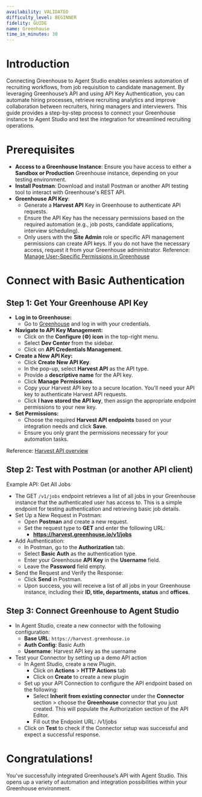 ```yaml
---
availability: VALIDATED
difficulty_level: BEGINNER
fidelity: GUIDE
name: Greenhouse
time_in_minutes: 30
---
```


# **Introduction**

Connecting Greenhouse to Agent Studio enables seamless automation of recruiting workflows, from job requisition to candidate management. By leveraging Greenhouse’s API and using API Key Authentication, you can automate hiring processes, retrieve recruiting analytics and improve collaboration between recruiters, hiring managers and interviewers. This guide provides a step-by-step process to connect your Greenhouse instance to Agent Studio and test the integration for streamlined recruiting operations.

# **Prerequisites**

- **Access to a Greenhouse Instance**: Ensure you have access to either a **Sandbox or Production** Greenhouse instance, depending on your testing environment.
- **Install Postman**: Download and install Postman or another API testing tool to interact with Greenhouse's REST API.
- **Greenhouse API Key**:
    - Generate a **Harvest API** Key in Greenhouse to authenticate API requests.
    - Ensure the API Key has the necessary permissions based on the required automation (e.g., job posts, candidate applications, interview scheduling).
    - Only users with the **Site Admin** role or specific API management permissions can create API keys. If you do not have the necessary access, request it from your Greenhouse administrator. Reference: [Manage User-Specific Permissions in Greenhouse](https://support.greenhouse.io/hc/en-us/articles/360020849292-Manage-user-specific-permissions)

# **Connect with Basic Authentication**

## **Step 1: Get Your Greenhouse API Key**

- **Log in to Greenhouse:**
    - Go to [Greenhouse](https://www.greenhouse.io/) and log in with your credentials.
- **Navigate to API Key Management:**
    - Click on the **Configure (⚙️) icon** in the top-right menu.
    - Select **Dev Center** from the sidebar.
    - Click on **API Credentials Management**.
- **Create a New API Key:**
    - Click **Create New API Key**.
    - In the pop-up, select **Harvest API** as the API type.
    - Provide a **descriptive name** for the API key.
    - Click **Manage** **Permissions**.
    - Copy your Harvest API key to a secure location. You'll need your API key to authenticate Harvest API requests.
    - Click **I have stored the API key**, then assign the appropriate endpoint permissions to your new key.
- **Set Permissions:**
    - Choose the required **Harvest API endpoints** based on your integration needs and click **Save**.
    - Ensure you only grant the permissions necessary for your automation tasks.

Reference: [Harvest API overview](https://support.greenhouse.io/hc/en-us/articles/360029266032-Harvest-API-overview)

## **Step 2: Test with Postman (or another API client)**

Example API: Get All Jobs

- The GET `/v1/jobs` endpoint retrieves a list of all jobs in your Greenhouse instance that the authenticated user has access to. This is a simple endpoint for testing authentication and retrieving basic job details.
- Set Up a New Request in Postman:
    - Open **Postman** and create a new request.
    - Set the request type to **GET** and enter the following URL:
        - **https://harvest.greenhouse.io/v1/jobs**
- Add Authentication:
    - In Postman, go to the **Authorization** tab.
    - Select **Basic Auth** as the authentication type.
    - Enter your Greenhouse **API Key** in the **Username** field.
    - Leave the **Password** field empty.
- Send the Request and Verify the Response:
    - Click **Send** in Postman.
    - Upon success, you will receive a list of all jobs in your Greenhouse instance, including their **ID, title, departments, status** and **offices**.

## **Step 3: Connect Greenhouse to Agent Studio**

- In Agent Studio, create a new connector with the following configuration:
    - **Base URL**: `https://harvest.greenhouse.io`
    - **Auth Config**: Basic Auth
    - **Username**: Harvest API key as the username
- Test your Connector by setting up a demo API action
    - In Agent Studio, create a new Plugin.
        - Click on **Actions** > **HTTP Actions** tab
        - Click on **Create** to create a new plugin
    - Set up your API Connection to configure the API endpoint based on the following:
        - Select **Inherit from existing connector** under the **Connector** section > choose the **Greenhouse** connector that you just created. This will populate the Authorization section of the API Editor.
        - Fill out the Endpoint URL: /v1/jobs
    - Click on **Test** to check if the Connector setup was successful and expect a successful response.

# Congratulations!

You've successfully integrated Greenhouse’s API with Agent Studio. This opens up a variety of automation and integration possibilities within your Greenhouse environment.